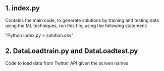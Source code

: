 ## 1. index.py

Contains the main code, to generate solutions by training and testing data using the ML techniques, run this file, using the following statement:

"Python index.py > solution.csv"


## 2. DataLoadtrain.py and DataLoadtest.py

Code to load data from Twitter API given the screen names
